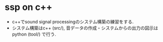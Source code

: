 # ssp on c++

 * c++でsound signal processingのシステム構築の練習をする.
 * システム構築はc++ (src/), 音データの作成・システムからの出力の図示はpython (tool/) で行う.
 
